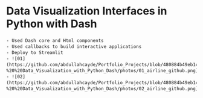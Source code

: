 # Data Visualization Interfaces in Python with Dash <br>
    - Used Dash core and Html components
    - Used callbacks to build interactive applications
    - Deploy to Streamlit
    - ![01](https://github.com/abdullahcayde/Portfolio_Projects/blob/480884b49eb1ccaef83b7d5418ea7ece3cdc2442/03%20-%20%20Data_Visualization_with_Python_Dash/photos/01_airline_github.png)
    - ![02](https://github.com/abdullahcayde/Portfolio_Projects/blob/480884b49eb1ccaef83b7d5418ea7ece3cdc2442/03%20-%20%20Data_Visualization_with_Python_Dash/photos/02_airline_github.png)
    